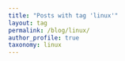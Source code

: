 ```yaml
---
title: "Posts with tag 'linux'"
layout: tag
permalink: /blog/linux/
author_profile: true
taxonomy: linux
---
```

